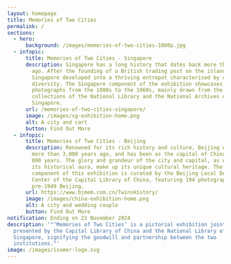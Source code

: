 ```yaml
---
layout: homepage
title: Memories of Two Cities
permalink: /
sections:
  - hero:
      background: /images/memories-of-two-cities-1080p.jpg
  - infopic:
      title: Memories of Two Cities - Singapore
      description: Singapore has a long history that dates back more than 700 years
        ago. After the founding of a British trading post on the island in 1819,
        Singapore developed into a thriving entrepot characterised by cultural
        diversity. The Singapore component of the exhibition showcases 173
        photographs from the 1880s to the 1960s, mainly drawn from the
        collections of the National Library and the National Archives of
        Singapore.
      url: /memories-of-two-cities-singapore/
      image: /images/sg-exhibition-home.png
      alt: A city and cart
      button: Find Out More
  - infopic:
      title: Memories of Two Cities - Beijing
      description: Renowned for its rich history and culture, Beijing was established
        more than 3,000 years ago, and has been as the capital of China for over
        800 years. The glory and grandeur of the city and capital, as well as
        its historical aura, make up its unique cultural heritage. The Beijing
        component of this exhibition is curated by the Beijing Local Document
        Center of the Capital Library of China, featuring 194 photographs of
        pre-1949 Beijing.
      url: https://www.bjmem.com.cn/TwinsHistory/
      image: /images/china-exhibition-home.png
      alt: A city and wedding couple
      button: Find Out More
notification: Ending on 22 November 2024
description: '"‘Memories of Two Cities’ is a pictorial exhibition jointly
  presented by the Capital Library of China and the National Library of
  Singapore, signifying the goodwill and partnership between the two
  institutions."'
image: /images/isomer-logo.svg
---
```

